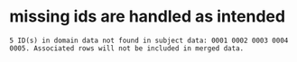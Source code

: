 # missing ids are handled as intended

    5 ID(s) in domain data not found in subject data: 0001 0002 0003 0004 0005. Associated rows will not be included in merged data.
    

